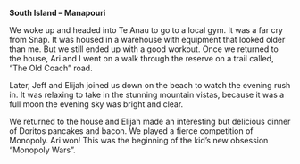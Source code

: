 **South Island – Manapouri**

We woke up and headed into Te Anau to go to a local gym. It was a far cry from
Snap. It was housed in a warehouse with equipment that looked older than me.
But we still ended up with a good workout. Once we returned to the house, Ari and I went on a walk through the reserve on
a trail called, “The Old Coach” road.

Later, Jeff and Elijah joined us down on the beach to watch the evening rush in.
It was relaxing to take in the stunning mountain vistas, because it was a full moon
the evening sky was bright and clear.

We returned to the house and Elijah made an interesting but delicious dinner of
Doritos pancakes and bacon. We played a fierce competition of Monopoly. Ari
won! This was the beginning of the kid’s new obsession “Monopoly Wars”.